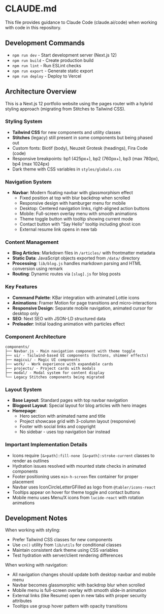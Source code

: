 # CLAUDE.md

This file provides guidance to Claude Code (claude.ai/code) when working with code in this repository.

## Development Commands

- `npm run dev` - Start development server (Next.js 12)
- `npm run build` - Create production build
- `npm run lint` - Run ESLint checks
- `npm run export` - Generate static export
- `npm run deploy` - Deploy to Vercel

## Architecture Overview

This is a Next.js 12 portfolio website using the pages router with a hybrid styling approach (migrating from Stitches to Tailwind CSS).

### Styling System
- **Tailwind CSS** for new components and utility classes
- **Stitches** (legacy) still present in some components but being phased out
- Custom fonts: Biotif (body), Neuzeit Grotesk (headings), Fira Code (code)
- Responsive breakpoints: bp1 (425px+), bp2 (760px+), bp3 (max 780px), bp4 (max 1024px)
- Dark theme with CSS variables in `styles/globals.css`

### Navigation System
- **Navbar**: Modern floating navbar with glassmorphism effect
  - Fixed position at top with blur backdrop when scrolled
  - Responsive design with hamburger menu for mobile
  - Desktop: Centered navigation links, right-aligned action buttons
  - Mobile: Full-screen overlay menu with smooth animations
  - Theme toggle button with tooltip showing current mode
  - Contact button with "Say Hello" tooltip including ghost icon
  - External resume link opens in new tab

### Content Management
- **Blog Articles**: Markdown files in `/articles/` with frontmatter metadata
- **Static Data**: JavaScript objects exported from `/data/` directory
- **Processing**: `lib/blog.js` handles markdown parsing and HTML conversion using remark
- **Routing**: Dynamic routes via `[slug].js` for blog posts

### Key Features
- **Command Palette**: KBar integration with animated Lottie icons
- **Animations**: Framer Motion for page transitions and micro-interactions
- **Responsive Design**: Separate mobile navigation, animated cursor for desktop only
- **SEO**: Next SEO with JSON-LD structured data
- **Preloader**: Initial loading animation with particles effect

### Component Architecture
```
components/
├── Navbar.js - Main navigation component with theme toggle
├── ui/ - Tailwind-based UI components (buttons, shimmer effects)
├── magicui/ - Magic UI components
├── work/ - Work experience with expandable cards
├── projects/ - Project cards with modals
├── modal/ - Modal system for content display
└── Legacy Stitches components being migrated
```

### Layout System
- **Base Layout**: Standard pages with top navbar navigation
- **Blogpost Layout**: Special layout for blog articles with hero images
- **Homepage**: 
  - Hero section with animated name and title
  - Project showcase grid with 3-column layout (responsive)
  - Footer with social links and copyright
  - No sidebar - uses top navigation bar instead

### Important Implementation Details
- Icons require `[&>path]:fill-none [&>path]:stroke-current` classes to render as outlines
- Hydration issues resolved with mounted state checks in animated components
- Footer positioning uses `min-h-screen` flex container for proper placement
- Navbar uses IconCircleLetterGFilled as logo from `@tabler/icons-react`
- Tooltips appear on hover for theme toggle and contact buttons
- Mobile menu uses Menu/X icons from `lucide-react` with rotation animations

## Development Notes

When working with styling:
- Prefer Tailwind CSS classes for new components
- Use `cn()` utility from `lib/utils` for conditional classes
- Maintain consistent dark theme using CSS variables
- Test hydration with server/client rendering differences

When working with navigation:
- All navigation changes should update both desktop navbar and mobile menu
- Navbar becomes glassmorphic with backdrop blur when scrolled
- Mobile menu is full-screen overlay with smooth slide-in animation
- External links (like Resume) open in new tabs with proper security attributes
- Tooltips use group hover pattern with opacity transitions